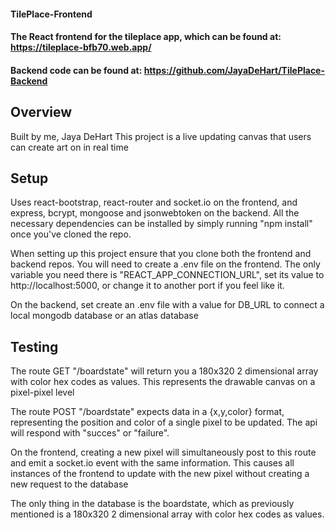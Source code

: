 #### TilePlace-Frontend 
#### The React frontend for the tileplace app, which can be found at:  https://tileplace-bfb70.web.app/ 
#### Backend code can be found at: https://github.com/JayaDeHart/TilePlace-Backend

<h2>Overview</h2>

Built by me, Jaya DeHart
This project is a live updating canvas that users can create art on in real time

<h2>Setup</h2>

Uses react-bootstrap, react-router and socket.io on the frontend, and express, bcrypt, mongoose and jsonwebtoken on the backend. All the necessary dependencies can be installed by simply running "npm install" once you've cloned the repo.

When setting up this project ensure that you clone both the frontend and backend repos. You will need to create a .env file on the frontend. The only variable you need there is "REACT_APP_CONNECTION_URL", set its value to http://localhost:5000, or change it to another port if you feel like it.

On the backend, set create an .env file with a value for DB_URL to connect a local mongodb database or an atlas database

<h2>Testing</h2>
The route GET "/boardstate" will return you a 180x320 2 dimensional array with color hex codes as values. This represents the drawable canvas on a pixel-pixel level

The route POST "/boardstate" expects data in a {x,y,color} format, representing the position and color of a single pixel to be updated. The api will respond with "succes" or 
"failure".

On the frontend, creating a new pixel will simultaneously post to this route and emit a socket.io event with the same information. This causes all instances of the frontend to update with the new pixel without creating a new request to the database

The only thing in the database is the boardstate, which as previously mentioned is a 180x320 2 dimensional array with color hex codes as values.
